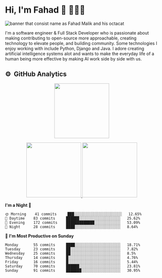 # Hi, I'm Fahad 👋 👨🏻‍💻
<img src="https://i.ibb.co/nPhRB62/Fahad-Banner.png" alt="banner that consist name as Fahad Malik and his octacat">
<p>I'm a software engineer & Full Stack Developer who is passionate about making contributing to open-source more approachable, creating technology to elevate people, and building community. Some technologies I enjoy working with include Python, Django and Java. I adore creating artificial intelligence systems alot and wants to make the everyday life of a human being more effective by making AI work side by side with us.</p>

## ⚙️ &nbsp;GitHub Analytics

<p align="center">
<img height="180em" src="https://github-readme-streak-stats.herokuapp.com?user=fahad-programmer&theme=algolia&date_format=M%20j%5B%2C%20Y%5D&fire=FF8623"/>
</p>

<p align="center">
<a href="https://github.com/imran-prog">
  <img height="180em" src="https://github-readme-stats-eight-theta.vercel.app/api?username=fahad-programmer&show_icons=true&theme=algolia&include_all_commits=true&count_private=true"/>
  <img height="180em" src="https://github-readme-stats-eight-theta.vercel.app/api/top-langs/?username=fahad-programmer&layout=compact&langs_count=8&theme=algolia"/>
</a>
</p>

<!--START_SECTION:waka-->
**I'm a Night 🦉** 

```text
🌞 Morning    41 commits     ███░░░░░░░░░░░░░░░░░░░░░░   12.65% 
🌆 Daytime    83 commits     ██████░░░░░░░░░░░░░░░░░░░   25.62% 
🌃 Evening    172 commits    █████████████░░░░░░░░░░░░   53.09% 
🌙 Night      28 commits     ████░░░░░░░░░░░░░░░░░░░░░   8.64%

```
📅 **I'm Most Productive on Sunday** 

```text
Monday       55 commits     ████░░░░░░░░░░░░░░░░░░░░░   18.71% 
Tuesday      23 commits     ██░░░░░░░░░░░░░░░░░░░░░░░   7.82% 
Wednesday    25 commits     ██░░░░░░░░░░░░░░░░░░░░░░░   8.5% 
Thursday     14 commits     █░░░░░░░░░░░░░░░░░░░░░░░░   4.76% 
Friday       16 commits     █░░░░░░░░░░░░░░░░░░░░░░░░   5.44% 
Saturday     70 commits     ██████░░░░░░░░░░░░░░░░░░░   23.81% 
Sunday       91 commits     ███████░░░░░░░░░░░░░░░░░░   30.95%

```
